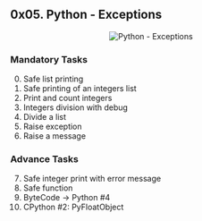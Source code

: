 ## 0x05. Python - Exceptions

<p align="center"><img src="https://miro.medium.com/v2/resize:fit:2560/1*ObARphGpNH1eU4ZIf0YQbw.jpeg" alt="Python - Exceptions" /></p>

### Mandatory Tasks

0. Safe list printing
1. Safe printing of an integers list
2. Print and count integers
3. Integers division with debug
4. Divide a list
5. Raise exception
6. Raise a message

### Advance Tasks

7. Safe integer print with error message
8. Safe function
9. ByteCode -> Python #4
10. CPython #2: PyFloatObject
